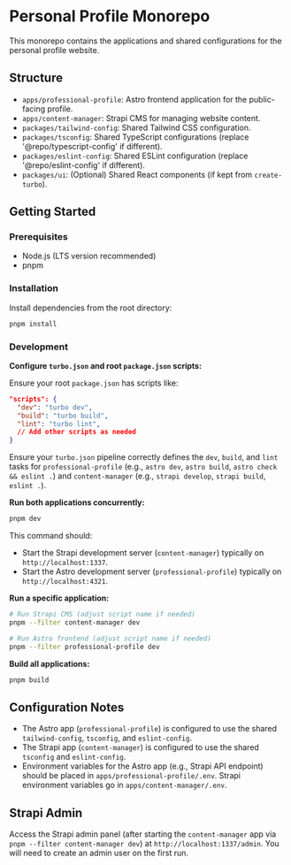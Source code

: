 # Personal Profile Monorepo

This monorepo contains the applications and shared configurations for the personal profile website.

## Structure

- `apps/professional-profile`: Astro frontend application for the public-facing profile.
- `apps/content-manager`: Strapi CMS for managing website content.
- `packages/tailwind-config`: Shared Tailwind CSS configuration.
- `packages/tsconfig`: Shared TypeScript configurations (replace '@repo/typescript-config' if different).
- `packages/eslint-config`: Shared ESLint configuration (replace '@repo/eslint-config' if different).
- `packages/ui`: (Optional) Shared React components (if kept from `create-turbo`).

## Getting Started

### Prerequisites

- Node.js (LTS version recommended)
- pnpm

### Installation

Install dependencies from the root directory:

```bash
pnpm install
```

### Development

**Configure `turbo.json` and root `package.json` scripts:**

Ensure your root `package.json` has scripts like:

```json
"scripts": {
  "dev": "turbo dev",
  "build": "turbo build",
  "lint": "turbo lint",
  // Add other scripts as needed
}
```

Ensure your `turbo.json` pipeline correctly defines the `dev`, `build`, and `lint` tasks for `professional-profile` (e.g., `astro dev`, `astro build`, `astro check && eslint .`) and `content-manager` (e.g., `strapi develop`, `strapi build`, `eslint .`).

**Run both applications concurrently:**

```bash
pnpm dev
```

This command should:

- Start the Strapi development server (`content-manager`) typically on `http://localhost:1337`.
- Start the Astro development server (`professional-profile`) typically on `http://localhost:4321`.

**Run a specific application:**

```bash
# Run Strapi CMS (adjust script name if needed)
pnpm --filter content-manager dev

# Run Astro frontend (adjust script name if needed)
pnpm --filter professional-profile dev
```

**Build all applications:**

```bash
pnpm build
```

## Configuration Notes

- The Astro app (`professional-profile`) is configured to use the shared `tailwind-config`, `tsconfig`, and `eslint-config`.
- The Strapi app (`content-manager`) is configured to use the shared `tsconfig` and `eslint-config`.
- Environment variables for the Astro app (e.g., Strapi API endpoint) should be placed in `apps/professional-profile/.env`. Strapi environment variables go in `apps/content-manager/.env`.

## Strapi Admin

Access the Strapi admin panel (after starting the `content-manager` app via `pnpm --filter content-manager dev`) at `http://localhost:1337/admin`. You will need to create an admin user on the first run.
